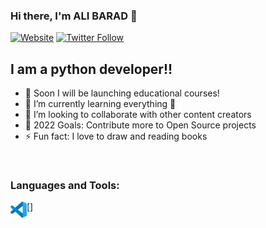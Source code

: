 ### Hi there, I'm ALI BARAD 👋 

[![Website](https://img.shields.io/website?label=alibarad.com&style=for-the-badge&url=http://alibarad.software/)](http://alibarad.software/)
[![Twitter Follow](https://img.shields.io/twitter/follow/alibarad?color=1DA1F2&logo=twitter&style=for-the-badge)](https://twitter.com/alibarad14)

## I am a python developer!!

- 🔭 Soon I will be launching educational courses!
- 🌱 I’m currently learning everything 🤣
- 👯 I’m looking to collaborate with other content creators
- 🥅 2022 Goals: Contribute more to Open Source projects
- ⚡ Fun fact: I love to draw and reading books
<br />

### Languages and Tools:
[<img align="left" alt="Visual Studio Code" width="26px" src="https://raw.githubusercontent.com/github/explore/80688e429a7d4ef2fca1e82350fe8e3517d3494d/topics/visual-studio-code/visual-studio-code.png" />]
